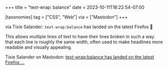 +++
title = "text-wrap: balance"
date = 2023-10-11T18:22:54-07:00

[taxonomies]
tag = ["CSS", "Web"]
via = ["Mastodon"]
+++

via Tixie Salander: `text-wrap:balance` has landed on the latest Firefox 🎉  

This allows multiple lines of text to have their lines broken in such a way that each line is roughly the same width, often used to make headlines more readable and visually appealing. 

<!-- more -->

Tixie Salander on Mastodon: [text-wrap:balance has landed on the latest Firefox ...](https://mastodon.guerilla.studio/@tixie/111215467470196154)
